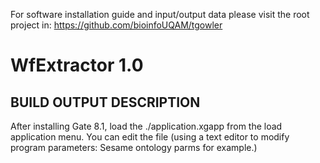 For software installation guide and input/output data please visit the root project in: https://github.com/bioinfoUQAM/tgowler
# WfExtractor 1.0
## BUILD OUTPUT DESCRIPTION

After installing Gate 8.1, load the ./application.xgapp from the load application menu. You can edit the file (using a text editor to modify program parameters: Sesame ontology parms for example.)
